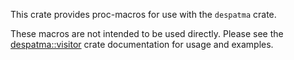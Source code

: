 This crate provides proc-macros for use with the `despatma` crate.

These macros are not intended to be used directly. Please see the
[despatma::visitor] crate documentation for usage and examples.

[despatma::visitor]: https://docs.rs/despatma/latest/despatma/macro.visitor.html

